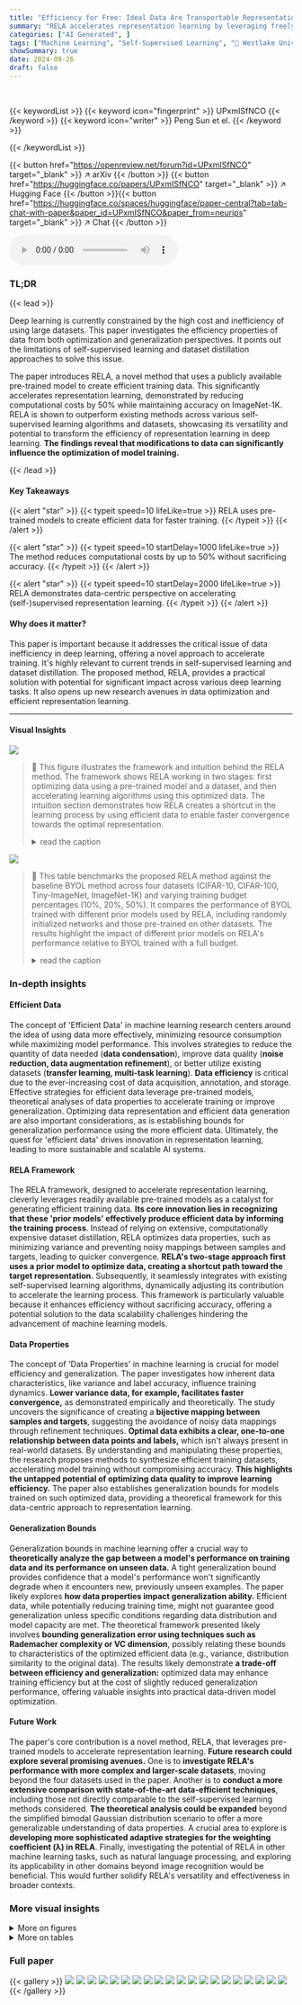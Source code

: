 ```yaml
---
title: "Efficiency for Free: Ideal Data Are Transportable Representations"
summary: "RELA accelerates representation learning by leveraging freely available pre-trained models to generate efficient data, reducing computational costs by up to 50% while maintaining accuracy."
categories: ["AI Generated", ]
tags: ["Machine Learning", "Self-Supervised Learning", "🏢 Westlake University",]
showSummary: true
date: 2024-09-26
draft: false
---
```


<br>

{{< keywordList >}}
{{< keyword icon="fingerprint" >}} UPxmISfNCO {{< /keyword >}}
{{< keyword icon="writer" >}} Peng Sun et el. {{< /keyword >}}
 
{{< /keywordList >}}

{{< button href="https://openreview.net/forum?id=UPxmISfNCO" target="_blank" >}}
↗ arXiv
{{< /button >}}
{{< button href="https://huggingface.co/papers/UPxmISfNCO" target="_blank" >}}
↗ Hugging Face
{{< /button >}}{{< button href="https://huggingface.co/spaces/huggingface/paper-central?tab=tab-chat-with-paper&paper_id=UPxmISfNCO&paper_from=neurips" target="_blank" >}}
↗ Chat
{{< /button >}}




<audio controls>
    <source src="https://ai-paper-reviewer.com/UPxmISfNCO/podcast.wav" type="audio/wav">
    Your browser does not support the audio element.
</audio>


### TL;DR


{{< lead >}}

Deep learning is currently constrained by the high cost and inefficiency of using large datasets.  This paper investigates the efficiency properties of data from both optimization and generalization perspectives.  It points out the limitations of self-supervised learning and dataset distillation approaches to solve this issue. 

The paper introduces RELA, a novel method that uses a publicly available pre-trained model to create efficient training data.  This significantly accelerates representation learning, demonstrated by reducing computational costs by 50% while maintaining accuracy on ImageNet-1K.  RELA is shown to outperform existing methods across various self-supervised learning algorithms and datasets, showcasing its versatility and potential to transform the efficiency of representation learning in deep learning.  **The findings reveal that modifications to data can significantly influence the optimization of model training.**

{{< /lead >}}


#### Key Takeaways

{{< alert "star" >}}
{{< typeit speed=10 lifeLike=true >}} RELA uses pre-trained models to create efficient data for faster training. {{< /typeit >}}
{{< /alert >}}

{{< alert "star" >}}
{{< typeit speed=10 startDelay=1000 lifeLike=true >}} The method reduces computational costs by up to 50% without sacrificing accuracy. {{< /typeit >}}
{{< /alert >}}

{{< alert "star" >}}
{{< typeit speed=10 startDelay=2000 lifeLike=true >}} RELA demonstrates data-centric perspective on accelerating (self-)supervised representation learning. {{< /typeit >}}
{{< /alert >}}

#### Why does it matter?
This paper is important because it addresses the critical issue of data inefficiency in deep learning, offering a novel approach to accelerate training.  It's highly relevant to current trends in self-supervised learning and dataset distillation. The proposed method, RELA, provides a practical solution with potential for significant impact across various deep learning tasks.  It also opens up new research avenues in data optimization and efficient representation learning.

------
#### Visual Insights



![](https://ai-paper-reviewer.com/UPxmISfNCO/figures_0_1.jpg)

> 🔼 This figure illustrates the framework and intuition behind the RELA method.  The framework shows RELA working in two stages: first optimizing data using a pre-trained model and a dataset, and then accelerating learning algorithms using this optimized data. The intuition section demonstrates how RELA creates a shortcut in the learning process by using efficient data to enable faster convergence towards the optimal representation.
> <details>
> <summary>read the caption</summary>
> Figure 1: Framework and Intuition of RELA: (1) Framework: RELA serves as both a data optimizer and an auxiliary accelerator. Initially, it operates as a data optimizer by leveraging an dataset and a pre-trained model (e.g., one sourced from online repositories) to generate an efficient dataset. Subsequently, RELA functions as an auxiliary accelerator, enhancing existing (self-)supervised learning algorithms through the effective utilization of the efficient dataset, thereby promoting efficient representation learning. (2) Intuition: The central concept of RELA is to create an efficient-data-driven shortcut pathway within the learning process, enabling the initial model $ to rapidly converge towards a 'proximal representation ' of the target model $* during the early stages of training. This approach significantly accelerates the overall learning process.
> </details>





![](https://ai-paper-reviewer.com/UPxmISfNCO/tables_8_1.jpg)

> 🔼 This table benchmarks the proposed RELA method against the baseline BYOL method across four datasets (CIFAR-10, CIFAR-100, Tiny-ImageNet, ImageNet-1K) and varying training budget percentages (10%, 20%, 50%).  It compares the performance of BYOL trained with different prior models used by RELA, including randomly initialized networks and those pre-trained on other datasets. The results highlight the impact of different prior models on RELA's performance relative to BYOL trained with a full budget.
> <details>
> <summary>read the caption</summary>
> Table 1: Benchmark our RELA with various prior models against BYOL. We compare evaluation results of the models trained using BYOL with 10%, 20% and 50% training budget/steps; • BYOL (7) with different prior models; BYOL with full budget, denoted as BYOL* in this table. Regarding the prior models used for our RELA, we respectively utilize six models with increasing representation capabilities, including ⚫ randomly initialized network (Rand.); • four BYOL*-trained models (CF10-T, CF100-T, TIN-T, IN1K-T) corresponding to four datasets (listed below); • CLIP-RN50. The evaluations are performed across four datasets, i.e., CIFAR-10 (CF-10), CIFAR-100 (CF-100), Tiny-ImageNet (T-IN), and ImageNet-1K (IN-1K). We underline the results that outperform the full training, and bold the results that achieve the highest performance using a specific ratio of budget. All the networks used for training are ResNet-18, except the ResNet-50 used for IN-1K.
> </details>





### In-depth insights


#### Efficient Data
The concept of 'Efficient Data' in machine learning research centers around the idea of using data more effectively, minimizing resource consumption while maximizing model performance.  This involves strategies to reduce the quantity of data needed (**data condensation**), improve data quality (**noise reduction, data augmentation refinement**), or better utilize existing datasets (**transfer learning, multi-task learning**).  **Data efficiency** is critical due to the ever-increasing cost of data acquisition, annotation, and storage.  Effective strategies for efficient data leverage pre-trained models, theoretical analyses of data properties to accelerate training or improve generalization.  Optimizing data representation and efficient data generation are also important considerations, as is establishing bounds for generalization performance using the more efficient data.  Ultimately, the quest for 'efficient data' drives innovation in representation learning, leading to more sustainable and scalable AI systems.

#### RELA Framework
The RELA framework, designed to accelerate representation learning, cleverly leverages readily available pre-trained models as a catalyst for generating efficient training data.  **Its core innovation lies in recognizing that these 'prior models' effectively produce efficient data by informing the training process**.  Instead of relying on extensive, computationally expensive dataset distillation, RELA optimizes data properties, such as minimizing variance and preventing noisy mappings between samples and targets, leading to quicker convergence.  **RELA's two-stage approach first uses a prior model to optimize data, creating a shortcut path toward the target representation.** Subsequently, it seamlessly integrates with existing self-supervised learning algorithms, dynamically adjusting its contribution to accelerate the learning process. This framework is particularly valuable because it enhances efficiency without sacrificing accuracy, offering a potential solution to the data scalability challenges hindering the advancement of machine learning models.

#### Data Properties
The concept of 'Data Properties' in machine learning is crucial for model efficiency and generalization.  The paper investigates how inherent data characteristics, like variance and label accuracy, influence training dynamics.  **Lower variance data, for example, facilitates faster convergence,** as demonstrated empirically and theoretically.  The study uncovers the significance of creating a **bijective mapping between samples and targets**, suggesting the avoidance of noisy data mappings through refinement techniques.  **Optimal data exhibits a clear, one-to-one relationship between data points and labels,** which isn't always present in real-world datasets. By understanding and manipulating these properties, the research proposes methods to synthesize efficient training datasets, accelerating model training without compromising accuracy. **This highlights the untapped potential of optimizing data quality to improve learning efficiency.** The paper also establishes generalization bounds for models trained on such optimized data, providing a theoretical framework for this data-centric approach to representation learning.

#### Generalization Bounds
Generalization bounds in machine learning offer a crucial way to **theoretically analyze the gap between a model's performance on training data and its performance on unseen data.**  A tight generalization bound provides confidence that a model's performance won't significantly degrade when it encounters new, previously unseen examples.  The paper likely explores **how data properties impact generalization ability.**  Efficient data, while potentially reducing training time, might not guarantee good generalization unless specific conditions regarding data distribution and model capacity are met. The theoretical framework presented likely involves **bounding generalization error using techniques such as Rademacher complexity or VC dimension**, possibly relating these bounds to characteristics of the optimized efficient data (e.g., variance, distribution similarity to the original data).  The results likely demonstrate **a trade-off between efficiency and generalization:** optimized data may enhance training efficiency but at the cost of slightly reduced generalization performance, offering valuable insights into practical data-driven model optimization.

#### Future Work
The paper's core contribution is a novel method, RELA, that leverages pre-trained models to accelerate representation learning.  **Future research could explore several promising avenues.** One is to **investigate RELA's performance with more complex and larger-scale datasets**, moving beyond the four datasets used in the paper.  Another is to **conduct a more extensive comparison with state-of-the-art data-efficient techniques**, including those not directly comparable to the self-supervised learning methods considered.  **The theoretical analysis could be expanded** beyond the simplified bimodal Gaussian distribution scenario to offer a more generalizable understanding of data properties.  A crucial area to explore is **developing more sophisticated adaptive strategies for the weighting coefficient (λ) in RELA**.  Finally, investigating the potential of RELA in other machine learning tasks, such as natural language processing, and exploring its applicability in other domains beyond image recognition would be beneficial.  This would further solidify RELA's versatility and effectiveness in broader contexts.


### More visual insights

<details>
<summary>More on figures
</summary>


![](https://ai-paper-reviewer.com/UPxmISfNCO/figures_5_1.jpg)

> 🔼 This figure shows the impact of modifying the variance (∑) of the data samples on the model training process.  (a) shows the loss landscape, illustrating how different variance levels affect the optimization path. (b) presents the validation loss for models trained with different variances, showing faster convergence for smaller variances. (c) visualizes the optimal data distribution (∑ = 0.1) which leads to the lowest validation loss and fastest convergence.
> <details>
> <summary>read the caption</summary>
> Figure 2: Investigating modified samples with varied ∑ values. Following [39], Figure 2a visualizes the validation loss landscape within a two-dimensional parameter space, along with three training trajectories corresponding to different ∑ settings. Figure 2b illustrates the performance of models trained using samples with varied ∑. The optimal case in our task, utilizing samples with ∑ = 0.1 (which achieves the lowest validation loss in Figure 2b), is visualized in Figure 2c, where the color bar represents the values of targets y.
> </details>



![](https://ai-paper-reviewer.com/UPxmISfNCO/figures_5_2.jpg)

> 🔼 This figure shows an empirical and theoretical investigation of data-centric efficient learning. It demonstrates the effect of modifying sample variance (Σ) and re-labeling intensity (p) on the convergence rate and performance of a binary classification task using a bimodal Gaussian mixture distribution.  The results indicate that smaller variance and higher re-labeling intensity lead to faster convergence and better performance.
> <details>
> <summary>read the caption</summary>
> Figure 2: Investigating modified samples with varied ∑ values. Following [39], Figure 2a visualizes the validation loss landscape within a two-dimensional parameter space, along with three training trajectories corresponding to different ∑ settings. Figure 2b illustrates the performance of models trained using samples with varied Σ. The optimal case in our task, utilizing samples with ∑ = 0.1 (which achieves the lowest validation loss in Figure 2b), is visualized in Figure 2c, where the color bar represents the values of targets y.
> </details>



![](https://ai-paper-reviewer.com/UPxmISfNCO/figures_16_1.jpg)

> 🔼 This figure shows an empirical and theoretical investigation of data-centric efficient learning. It contains three subfigures: (a) shows the loss landscape for different sigma values, (b) evaluates the performance with different sigma values, and (c) shows the optimal case with sigma=0.1.  The study demonstrates that modifying the variance of the sample distribution influences the convergence rate of the optimization process, impacting overall representation learning.
> <details>
> <summary>read the caption</summary>
> Figure 2: Investigating modified samples with varied ∑ values. Following [39], Figure 2a visualizes the validation loss landscape within a two-dimensional parameter space, along with three training trajectories corresponding to different ∑ settings. Figure 2b illustrates the performance of models trained using samples with varied ∑. The optimal case in our task, utilizing samples with ∑ = 0.1 (which achieves the lowest validation loss in Figure 2b), is visualized in Figure 2c, where the color bar represents the values of targets y.
> </details>



![](https://ai-paper-reviewer.com/UPxmISfNCO/figures_31_1.jpg)

> 🔼 This figure presents an empirical and theoretical analysis of how modifying sample variance affects the performance of a binary classification model trained on a bimodal Gaussian mixture distribution.  The results show that decreasing the variance of the data leads to faster convergence and better performance.  The figure also demonstrates this effect through loss landscapes, training curves across different variances, and a visualization of optimal data properties. The analysis suggests that modifying sample variance and re-labeling data points can accelerate the training process.
> <details>
> <summary>read the caption</summary>
> Figure 2: Investigating modified samples with varied ∑ values. Following [39], Figure 2a visualizes the validation loss landscape within a two-dimensional parameter space, along with three training trajectories corresponding to different ∑ settings. Figure 2b illustrates the performance of models trained using samples with varied ∑. The optimal case in our task, utilizing samples with ∑ = 0.1 (which achieves the lowest validation loss in Figure 2b), is visualized in Figure 2c, where the color bar represents the values of targets y.
> </details>



![](https://ai-paper-reviewer.com/UPxmISfNCO/figures_35_1.jpg)

> 🔼 The figure illustrates the framework and intuition of the Representation Learning Accelerator (RELA).  RELA is a two-stage process. First, it uses a pre-trained model and existing data to generate an efficient dataset. Second, it integrates this data into an existing self-supervised learning algorithm to accelerate the learning process. The core idea is that by producing a more efficient dataset, the initial model quickly approaches the target model's representation during training.  The figure shows a schematic of this two-stage process, highlighting the shortcut pathway created by RELA in the representation space.
> <details>
> <summary>read the caption</summary>
> Figure 1: Framework and Intuition of RELA: (1) Framework: RELA serves as both a data optimizer and an auxiliary accelerator. Initially, it operates as a data optimizer by leveraging an dataset and a pre-trained model (e.g., one sourced from online repositories) to generate an efficient dataset. Subsequently, RELA functions as an auxiliary accelerator, enhancing existing (self-)supervised learning algorithms through the effective utilization of the efficient dataset, thereby promoting efficient representation learning. (2) Intuition: The central concept of RELA is to create an efficient-data-driven shortcut pathway within the learning process, enabling the initial model $ to rapidly converge towards a 'proximal representation ' of the target model $* during the early stages of training. This approach significantly accelerates the overall learning process.
> </details>



![](https://ai-paper-reviewer.com/UPxmISfNCO/figures_37_1.jpg)

> 🔼 This figure shows an empirical and theoretical investigation of data-centric efficient learning using a bimodal Gaussian mixture distribution.  It visualizes the validation loss landscape for different variance settings (∑), showing how smaller variances lead to faster convergence and better performance.  It also shows the impact of modified targets (p) on the convergence rate of model training.
> <details>
> <summary>read the caption</summary>
> Figure 2: Investigating modified samples with varied ∑ values. Following [39], Figure 2a visualizes the validation loss landscape within a two-dimensional parameter space, along with three training trajectories corresponding to different ∑ settings. Figure 2b illustrates the performance of models trained using samples with varied ∑. The optimal case in our task, utilizing samples with ∑ = 0.1 (which achieves the lowest validation loss in Figure 2b), is visualized in Figure 2c, where the color bar represents the values of targets y.
> </details>



</details>




<details>
<summary>More on tables
</summary>


![](https://ai-paper-reviewer.com/UPxmISfNCO/tables_9_1.jpg)
> 🔼 This table benchmarks the proposed RELA method against the baseline BYOL method.  It compares the performance of models trained with different percentages (10%, 20%, 50%) of the original training budget, using various pre-trained models as priors in RELA. The results are shown across four datasets: CIFAR-10, CIFAR-100, Tiny-ImageNet, and ImageNet. Underlined values indicate performance exceeding that of the fully trained BYOL model, while bold values represent the best performance achieved for a given budget percentage.
> <details>
> <summary>read the caption</summary>
> Table 1: Benchmark our RELA with various prior models against BYOL. We compare evaluation results of the models trained using BYOL with 10%, 20% and 50% training budget/steps;  • BYOL (7) with different prior models; BYOL with full budget, denoted as BYOL* in this table. Regarding the prior models used for our RELA, we respectively utilize six models with increasing representation capabilities, including ⚫ randomly initialized network (Rand.); • four BYOL*-trained models (CF10-T, CF100-T, TIN-T, IN1K-T) corresponding to four datasets (listed below); • CLIP-RN50. The evaluations are performed across four datasets, i.e., CIFAR-10 (CF-10), CIFAR-100 (CF-100), Tiny-ImageNet (T-IN), and ImageNet-1K (IN-1K). We underline the results that outperform the full training, and bold the results that achieve the highest performance using a specific ratio of budget. All the networks used for training are ResNet-18, except the ResNet-50 used for IN-1K.
> </details>

![](https://ai-paper-reviewer.com/UPxmISfNCO/tables_9_2.jpg)
> 🔼 This table benchmarks the performance of RELA against the baseline BYOL model across four datasets (CIFAR-10, CIFAR-100, Tiny-ImageNet, and ImageNet-1K) and various training budgets (10%, 20%, and 50%).  It compares RELA using different prior models (randomly initialized, four BYOL-trained models on different datasets, and CLIP-RN50) against the full BYOL training.  The table highlights results that outperform the full BYOL training and those achieving the best performance for a given budget ratio.  ResNet-18 is the primary architecture, with ResNet-50 used only for ImageNet-1K.
> <details>
> <summary>read the caption</summary>
> Table 1: Benchmark our RELA with various prior models against BYOL. We compare evaluation results of the models trained using BYOL with 10%, 20% and 50% training budget/steps; • BYOL (7) with different prior models; BYOL with full budget, denoted as BYOL* in this table. Regarding the prior models used for our RELA, we respectively utilize six models with increasing representation capabilities, including ⚫ randomly initialized network (Rand.); • four BYOL*-trained models (CF10-T, CF100-T, TIN-T, IN1K-T) corresponding to four datasets (listed below); • CLIP-RN50. The evaluations are performed across four datasets, i.e., CIFAR-10 (CF-10), CIFAR-100 (CF-100), Tiny-ImageNet (T-IN), and ImageNet-1K (IN-1K). We underline the results that outperform the full training, and bold the results that achieve the highest performance using a specific ratio of budget. All the networks used for training are ResNet-18, except the ResNet-50 used for IN-1K.
> </details>

![](https://ai-paper-reviewer.com/UPxmISfNCO/tables_27_1.jpg)
> 🔼 This table benchmarks the performance of RELA against the baseline BYOL method across four datasets (CIFAR-10, CIFAR-100, Tiny-ImageNet, ImageNet-1K) and various training budget percentages (10%, 20%, 50%).  It compares the performance of BYOL trained with different prior models (including randomly initialized networks, BYOL-trained models on different datasets, and CLIP-RN50). The table highlights results that surpass full BYOL training or achieve the best performance for a given budget percentage, showcasing RELA's effectiveness in improving training efficiency.
> <details>
> <summary>read the caption</summary>
> Table 1: Benchmark our RELA with various prior models against BYOL. We compare evaluation results of the models trained using BYOL with 10%, 20% and 50% training budget/steps; • BYOL (7) with different prior models; BYOL with full budget, denoted as BYOL* in this table. Regarding the prior models used for our RELA, we respectively utilize six models with increasing representation capabilities, including ⚫ randomly initialized network (Rand.); • four BYOL*-trained models (CF10-T, CF100-T, TIN-T, IN1K-T) corresponding to four datasets (listed below); • CLIP-RN50. The evaluations are performed across four datasets, i.e., CIFAR-10 (CF-10), CIFAR-100 (CF-100), Tiny-ImageNet (T-IN), and ImageNet-1K (IN-1K). We underline the results that outperform the full training, and bold the results that achieve the highest performance using a specific ratio of budget. All the networks used for training are ResNet-18, except the ResNet-50 used for IN-1K.
> </details>

![](https://ai-paper-reviewer.com/UPxmISfNCO/tables_31_1.jpg)
> 🔼 This table compares the performance of RELA (with different prior models) and standard BYOL on four datasets (CIFAR-10, CIFAR-100, Tiny-ImageNet, and ImageNet) using different training budgets (10%, 20%, 50%, and 100%).  It shows that RELA consistently outperforms BYOL, especially with stronger prior models and lower budgets.  The results are presented as Top-1 accuracy and demonstrate the effectiveness and efficiency of RELA.
> <details>
> <summary>read the caption</summary>
> Table 1: Benchmark our RELA with various prior models against BYOL. We compare evaluation results of the models trained using BYOL with 10%, 20% and 50% training budget/steps; • BYOL (7) with different prior models; BYOL with full budget, denoted as BYOL* in this table. Regarding the prior models used for our RELA, we respectively utilize six models with increasing representation capabilities, including ⚫ randomly initialized network (Rand.); • four BYOL*-trained models (CF10-T, CF100-T, TIN-T, IN1K-T) corresponding to four datasets (listed below); • CLIP-RN50. The evaluations are performed across four datasets, i.e., CIFAR-10 (CF-10), CIFAR-100 (CF-100), Tiny-ImageNet (T-IN), and ImageNet-1K (IN-1K). We underline the results that outperform the full training, and bold the results that achieve the highest performance using a specific ratio of budget. All the networks used for training are ResNet-18, except the ResNet-50 used for IN-1K.
> </details>

![](https://ai-paper-reviewer.com/UPxmISfNCO/tables_32_1.jpg)
> 🔼 This table benchmarks the performance of RELA against BYOL using various prior models and different training budget ratios (10%, 20%, 50%).  It compares the results across four datasets: CIFAR-10, CIFAR-100, Tiny-ImageNet, and ImageNet-1K.  The prior models used for RELA include a randomly initialized network, four BYOL-trained models, and CLIP-RN50. The table highlights results that outperform the full BYOL training and those achieving the best performance for each budget ratio.
> <details>
> <summary>read the caption</summary>
> Table 1: Benchmark our RELA with various prior models against BYOL. We compare evaluation results of the models trained using BYOL with 10%, 20% and 50% training budget/steps; • BYOL (7) with different prior models; BYOL with full budget, denoted as BYOL* in this table. Regarding the prior models used for our RELA, we respectively utilize six models with increasing representation capabilities, including ⚫ randomly initialized network (Rand.); • four BYOL*-trained models (CF10-T, CF100-T, TIN-T, IN1K-T) corresponding to four datasets (listed below); • CLIP-RN50. The evaluations are performed across four datasets, i.e., CIFAR-10 (CF-10), CIFAR-100 (CF-100), Tiny-ImageNet (T-IN), and ImageNet-1K (IN-1K). We underline the results that outperform the full training, and bold the results that achieve the highest performance using a specific ratio of budget. All the networks used for training are ResNet-18, except the ResNet-50 used for IN-1K.
> </details>

![](https://ai-paper-reviewer.com/UPxmISfNCO/tables_32_2.jpg)
> 🔼 This table benchmarks the proposed RELA method against the baseline BYOL method. It compares the performance of models trained with different training budgets (10%, 20%, and 50%) and with various prior models (including randomly initialized networks and BYOL-trained models on different datasets). The evaluation is performed on four datasets (CIFAR-10, CIFAR-100, Tiny-ImageNet, and ImageNet-1K), and the results show that RELA consistently outperforms BYOL, especially when using stronger prior models and with reduced training budgets.
> <details>
> <summary>read the caption</summary>
> Table 1: Benchmark our RELA with various prior models against BYOL. We compare evaluation results of the models trained using BYOL with 10%, 20% and 50% training budget/steps;  • BYOL (7) with different prior models; BYOL with full budget, denoted as BYOL* in this table. Regarding the prior models used for our RELA, we respectively utilize six models with increasing representation capabilities, including ⚫ randomly initialized network (Rand.); • four BYOL*-trained models (CF10-T, CF100-T, TIN-T, IN1K-T) corresponding to four datasets (listed below); • CLIP-RN50. The evaluations are performed across four datasets, i.e., CIFAR-10 (CF-10), CIFAR-100 (CF-100), Tiny-ImageNet (T-IN), and ImageNet-1K (IN-1K). We underline the results that outperform the full training, and bold the results that achieve the highest performance using a specific ratio of budget. All the networks used for training are ResNet-18, except the ResNet-50 used for IN-1K.
> </details>

![](https://ai-paper-reviewer.com/UPxmISfNCO/tables_32_3.jpg)
> 🔼 This table benchmarks the RELA method against the BYOL method across four datasets with varying training budgets.  It compares the performance of BYOL trained with different percentages (10%, 20%, 50%) of the original training budget against RELA trained using six different prior models (randomly initialized, four BYOL*-trained models from different datasets, and CLIP-RN50). The results show that RELA generally outperforms BYOL, particularly with reduced training budgets, and that stronger prior models lead to better results. The best results for each budget are highlighted.
> <details>
> <summary>read the caption</summary>
> Table 1: Benchmark our RELA with various prior models against BYOL. We compare evaluation results of the models trained using BYOL with 10%, 20% and 50% training budget/steps; • BYOL (7) with different prior models; BYOL with full budget, denoted as BYOL* in this table. Regarding the prior models used for our RELA, we respectively utilize six models with increasing representation capabilities, including ⚫ randomly initialized network (Rand.); • four BYOL*-trained models (CF10-T, CF100-T, TIN-T, IN1K-T) corresponding to four datasets (listed below); • CLIP-RN50. The evaluations are performed across four datasets, i.e., CIFAR-10 (CF-10), CIFAR-100 (CF-100), Tiny-ImageNet (T-IN), and ImageNet-1K (IN-1K). We underline the results that outperform the full training, and bold the results that achieve the highest performance using a specific ratio of budget. All the networks used for training are ResNet-18, except the ResNet-50 used for IN-1K.
> </details>

![](https://ai-paper-reviewer.com/UPxmISfNCO/tables_33_1.jpg)
> 🔼 This table benchmarks the RELA method against the BYOL method using various prior models and different training budgets. It shows the top-1 accuracy results across four datasets (CIFAR-10, CIFAR-100, Tiny-ImageNet, and ImageNet-1K) for different training budget percentages (10%, 20%, and 50%). The prior models used include a randomly initialized network, four BYOL-trained models from different datasets, and a CLIP-RN50 model. The table highlights results that surpass the full training performance and those achieving the best performance for each budget percentage.  ResNet-18 is used for most models, except for ImageNet-1K, where ResNet-50 is employed.
> <details>
> <summary>read the caption</summary>
> Table 1: Benchmark our RELA with various prior models against BYOL. We compare evaluation results of the models trained using BYOL with 10%, 20% and 50% training budget/steps; • BYOL (7) with different prior models; BYOL with full budget, denoted as BYOL* in this table. Regarding the prior models used for our RELA, we respectively utilize six models with increasing representation capabilities, including ⚫ randomly initialized network (Rand.); • four BYOL*-trained models (CF10-T, CF100-T, TIN-T, IN1K-T) corresponding to four datasets (listed below); • CLIP-RN50. The evaluations are performed across four datasets, i.e., CIFAR-10 (CF-10), CIFAR-100 (CF-100), Tiny-ImageNet (T-IN), and ImageNet-1K (IN-1K). We underline the results that outperform the full training, and bold the results that achieve the highest performance using a specific ratio of budget. All the networks used for training are ResNet-18, except the ResNet-50 used for IN-1K.
> </details>

</details>




### Full paper

{{< gallery >}}
<img src="https://ai-paper-reviewer.com/UPxmISfNCO/1.png" class="grid-w50 md:grid-w33 xl:grid-w25" />
<img src="https://ai-paper-reviewer.com/UPxmISfNCO/2.png" class="grid-w50 md:grid-w33 xl:grid-w25" />
<img src="https://ai-paper-reviewer.com/UPxmISfNCO/3.png" class="grid-w50 md:grid-w33 xl:grid-w25" />
<img src="https://ai-paper-reviewer.com/UPxmISfNCO/4.png" class="grid-w50 md:grid-w33 xl:grid-w25" />
<img src="https://ai-paper-reviewer.com/UPxmISfNCO/5.png" class="grid-w50 md:grid-w33 xl:grid-w25" />
<img src="https://ai-paper-reviewer.com/UPxmISfNCO/6.png" class="grid-w50 md:grid-w33 xl:grid-w25" />
<img src="https://ai-paper-reviewer.com/UPxmISfNCO/7.png" class="grid-w50 md:grid-w33 xl:grid-w25" />
<img src="https://ai-paper-reviewer.com/UPxmISfNCO/8.png" class="grid-w50 md:grid-w33 xl:grid-w25" />
<img src="https://ai-paper-reviewer.com/UPxmISfNCO/9.png" class="grid-w50 md:grid-w33 xl:grid-w25" />
<img src="https://ai-paper-reviewer.com/UPxmISfNCO/10.png" class="grid-w50 md:grid-w33 xl:grid-w25" />
<img src="https://ai-paper-reviewer.com/UPxmISfNCO/11.png" class="grid-w50 md:grid-w33 xl:grid-w25" />
<img src="https://ai-paper-reviewer.com/UPxmISfNCO/12.png" class="grid-w50 md:grid-w33 xl:grid-w25" />
<img src="https://ai-paper-reviewer.com/UPxmISfNCO/13.png" class="grid-w50 md:grid-w33 xl:grid-w25" />
<img src="https://ai-paper-reviewer.com/UPxmISfNCO/14.png" class="grid-w50 md:grid-w33 xl:grid-w25" />
<img src="https://ai-paper-reviewer.com/UPxmISfNCO/15.png" class="grid-w50 md:grid-w33 xl:grid-w25" />
<img src="https://ai-paper-reviewer.com/UPxmISfNCO/16.png" class="grid-w50 md:grid-w33 xl:grid-w25" />
<img src="https://ai-paper-reviewer.com/UPxmISfNCO/17.png" class="grid-w50 md:grid-w33 xl:grid-w25" />
<img src="https://ai-paper-reviewer.com/UPxmISfNCO/18.png" class="grid-w50 md:grid-w33 xl:grid-w25" />
<img src="https://ai-paper-reviewer.com/UPxmISfNCO/19.png" class="grid-w50 md:grid-w33 xl:grid-w25" />
<img src="https://ai-paper-reviewer.com/UPxmISfNCO/20.png" class="grid-w50 md:grid-w33 xl:grid-w25" />
{{< /gallery >}}